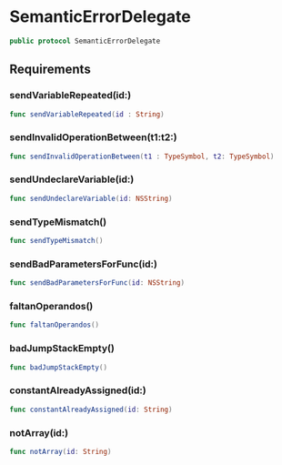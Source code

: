 # SemanticErrorDelegate

``` swift
public protocol SemanticErrorDelegate 
```

## Requirements

### sendVariableRepeated(id:​)

``` swift
func sendVariableRepeated(id : String)
```

### sendInvalidOperationBetween(t1:​t2:​)

``` swift
func sendInvalidOperationBetween(t1 : TypeSymbol, t2: TypeSymbol)
```

### sendUndeclareVariable(id:​)

``` swift
func sendUndeclareVariable(id: NSString)
```

### sendTypeMismatch()

``` swift
func sendTypeMismatch()
```

### sendBadParametersForFunc(id:​)

``` swift
func sendBadParametersForFunc(id: NSString)
```

### faltanOperandos()

``` swift
func faltanOperandos()
```

### badJumpStackEmpty()

``` swift
func badJumpStackEmpty()
```

### constantAlreadyAssigned(id:​)

``` swift
func constantAlreadyAssigned(id: String)
```

### notArray(id:​)

``` swift
func notArray(id: String)
```
